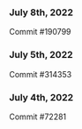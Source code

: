 ### July 8th, 2022

Commit #190799

### July 5th, 2022

Commit #314353


### July 4th, 2022

Commit #72281
